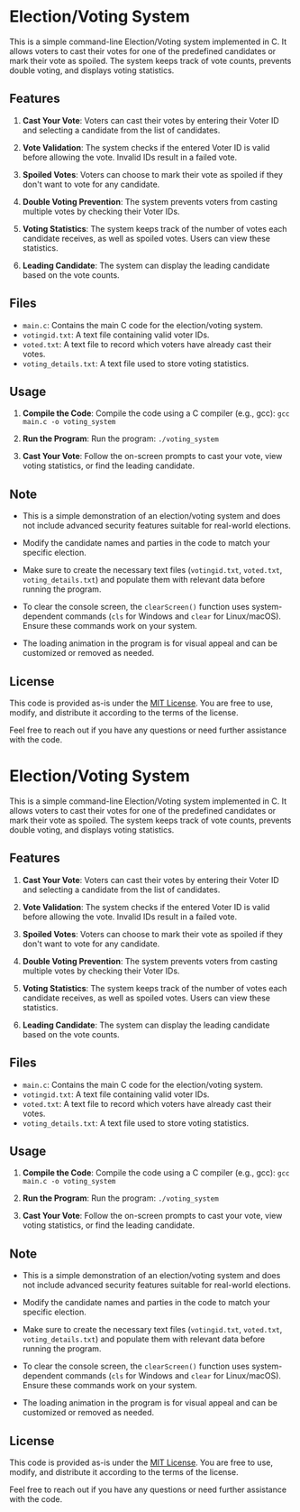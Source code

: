 # Election/Voting System

This is a simple command-line Election/Voting system implemented in C. It allows voters to cast their votes for one of the predefined candidates or mark their vote as spoiled. The system keeps track of vote counts, prevents double voting, and displays voting statistics.

## Features

1. **Cast Your Vote**: Voters can cast their votes by entering their Voter ID and selecting a candidate from the list of candidates.

2. **Vote Validation**: The system checks if the entered Voter ID is valid before allowing the vote. Invalid IDs result in a failed vote.

3. **Spoiled Votes**: Voters can choose to mark their vote as spoiled if they don't want to vote for any candidate.

4. **Double Voting Prevention**: The system prevents voters from casting multiple votes by checking their Voter IDs.

5. **Voting Statistics**: The system keeps track of the number of votes each candidate receives, as well as spoiled votes. Users can view these statistics.

6. **Leading Candidate**: The system can display the leading candidate based on the vote counts.

## Files

- `main.c`: Contains the main C code for the election/voting system.
- `votingid.txt`: A text file containing valid voter IDs.
- `voted.txt`: A text file to record which voters have already cast their votes.
- `voting_details.txt`: A text file used to store voting statistics.



## Usage

1. **Compile the Code**: Compile the code using a C compiler (e.g., gcc): `gcc main.c -o voting_system`

2. **Run the Program**: Run the program: `./voting_system`

3. **Cast Your Vote**: Follow the on-screen prompts to cast your vote, view voting statistics, or find the leading candidate.

## Note


- This is a simple demonstration of an election/voting system and does not include advanced security features suitable for real-world elections.

- Modify the candidate names and parties in the code to match your specific election.

- Make sure to create the necessary text files (`votingid.txt`, `voted.txt`, `voting_details.txt`) and populate them with relevant data before running the program.

- To clear the console screen, the `clearScreen()` function uses system-dependent commands (`cls` for Windows and `clear` for Linux/macOS). Ensure these commands work on your system.

- The loading animation in the program is for visual appeal and can be customized or removed as needed.

## License

This code is provided as-is under the [MIT License](LICENSE). You are free to use, modify, and distribute it according to the terms of the license.

Feel free to reach out if you have any questions or need further assistance with the code.
# Election/Voting System

This is a simple command-line Election/Voting system implemented in C. It allows voters to cast their votes for one of the predefined candidates or mark their vote as spoiled. The system keeps track of vote counts, prevents double voting, and displays voting statistics.

## Features

1. **Cast Your Vote**: Voters can cast their votes by entering their Voter ID and selecting a candidate from the list of candidates.

2. **Vote Validation**: The system checks if the entered Voter ID is valid before allowing the vote. Invalid IDs result in a failed vote.

3. **Spoiled Votes**: Voters can choose to mark their vote as spoiled if they don't want to vote for any candidate.

4. **Double Voting Prevention**: The system prevents voters from casting multiple votes by checking their Voter IDs.

5. **Voting Statistics**: The system keeps track of the number of votes each candidate receives, as well as spoiled votes. Users can view these statistics.

6. **Leading Candidate**: The system can display the leading candidate based on the vote counts.

## Files

- `main.c`: Contains the main C code for the election/voting system.
- `votingid.txt`: A text file containing valid voter IDs.
- `voted.txt`: A text file to record which voters have already cast their votes.
- `voting_details.txt`: A text file used to store voting statistics.


## Usage

1. **Compile the Code**: Compile the code using a C compiler (e.g., gcc): `gcc main.c -o voting_system`

2. **Run the Program**: Run the program: `./voting_system`

3. **Cast Your Vote**: Follow the on-screen prompts to cast your vote, view voting statistics, or find the leading candidate.

## Note

- This is a simple demonstration of an election/voting system and does not include advanced security features suitable for real-world elections.

- Modify the candidate names and parties in the code to match your specific election.

- Make sure to create the necessary text files (`votingid.txt`, `voted.txt`, `voting_details.txt`) and populate them with relevant data before running the program.

- To clear the console screen, the `clearScreen()` function uses system-dependent commands (`cls` for Windows and `clear` for Linux/macOS). Ensure these commands work on your system.

- The loading animation in the program is for visual appeal and can be customized or removed as needed.

## License

This code is provided as-is under the [MIT License](LICENSE). You are free to use, modify, and distribute it according to the terms of the license.

Feel free to reach out if you have any questions or need further assistance with the code.
